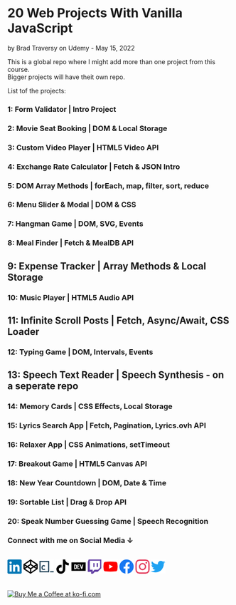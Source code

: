 <h1>20 Web Projects With Vanilla JavaScript</h1>
<p> by Brad Traversy on Udemy - May 15, 2022</p>
  
<p>This is a global repo where I might add more than one project from this course. <br>
Bigger projects will have theit own repo.</p>
  
<p>List tof the projects:</p>

<h3>1: Form Validator | Intro Project</h3></li>
<h3>2: Movie Seat Booking | DOM & Local Storage</h3> 
<h3>3: Custom Video Player | HTML5 Video API</h3>
<h3>4: Exchange Rate Calculator | Fetch & JSON Intro</h3> 
<h3>5: DOM Array Methods | forEach, map, filter, sort, reduce</h3> 
<h3>6: Menu Slider & Modal | DOM & CSS</h3> 
<h3>7: Hangman Game | DOM, SVG, Events</h3> 
<h3>8: Meal Finder | Fetch & MealDB API</h3> 
<h2>9: Expense Tracker | Array Methods & Local Storage</h2> 
<h3>10: Music Player | HTML5 Audio API</h3> 
<h2>11: Infinite Scroll Posts | Fetch, Async/Await, CSS Loader</h2> 
<h3>12: Typing Game | DOM, Intervals, Events</h3> 
<h2>13: Speech Text Reader | Speech Synthesis - on a seperate repo</h2> 
<h3>14: Memory Cards | CSS Effects, Local Storage</h3> 
<h3>15: Lyrics Search App | Fetch, Pagination, Lyrics.ovh API</h3> 
<h3>16: Relaxer App | CSS Animations, setTimeout</h3> 
<h3>17: Breakout Game | HTML5 Canvas API</h3> 
<h3>18: New Year Countdown | DOM, Date & Time</h3> 
<h3>19: Sortable List | Drag & Drop API</h3> 
<h3>20: Speak Number Guessing Game | Speech Recognition</h3> 

<h3>Connect with me on Social Media ↓</h3>
<br/>
<a href="https://www.linkedin.com/in/esteecodes/" target="_blank"><img src="https://github.com/esteecodes/icons/blob/main/icomoon/PNG/linkedin.png?raw=true"></a>
<a href="https://codepen.io/esteecodes" target="_blank"><img src="https://github.com/esteecodes/icons/blob/main/icomoon/PNG/codepen.png?raw=true"></a>
<a href="https://www.codecademy.com/profiles/esteecodes" target="_blank"><img src="https://github.com/esteecodes/icons/blob/main/icomoon/PNG/codecademy.png?raw=true"></a>
<a href="https://www.tiktok.com/@esteecodes" target="_blank"><img src="https://github.com/esteecodes/icons/blob/main/icomoon/PNG/tiktok.png?raw=true"></a>
<a href="https://dev.to/esteecodes" target="_blank"><img src="https://github.com/esteecodes/icons/blob/main/icomoon/PNG/dev-dot-to.png?raw=true"></a>
<a href="https://www.twitch.tv/esteecodes" target="_blanc"><img src="https://github.com/esteecodes/icons/blob/main/icomoon/PNG/twitch.png?raw=true"></a>
<a href="https://www.youtube.com/c/EsteeCodes" target="_blank"><img src="https://github.com/esteecodes/icons/blob/main/icomoon/PNG/youtube.png?raw=true"></a>
<a href="https://www.facebook.com/esteecodes" target="_blank"><img src="https://github.com/esteecodes/icons/blob/main/icomoon/PNG/facebook.png?raw=true"></a>
<a href="https://www.instagram.com/esteecodes/" target="_blank"><img src="https://github.com/esteecodes/icons/blob/main/icomoon/PNG/instagram.png?raw=true"></a>
<a href="https://twitter.com/esteecodes" target="_blank"><img src="https://github.com/esteecodes/icons/blob/main/icomoon/PNG/twitter.png?raw=true"></a>
<br><br><br>
<a href='https://ko-fi.com/esteecodes' target='_blank'><img height='36' style='border:0px;height:36px;' src='https://cdn.ko-fi.com/cdn/kofi2.png?v=3' border='0' alt='Buy Me a Coffee at ko-fi.com' /></a>

  
  
